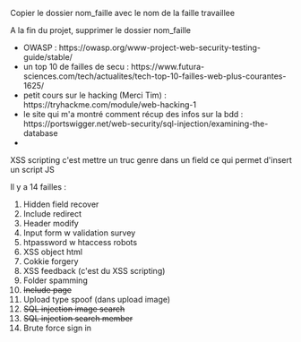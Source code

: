 Copier le dossier nom_faille avec le nom de la faille travaillee

A la fin du projet, supprimer le dossier nom_faille

<ul>
	<li>OWASP : https://owasp.org/www-project-web-security-testing-guide/stable/</li>
	<li>un top 10 de failles de secu : https://www.futura-sciences.com/tech/actualites/tech-top-10-failles-web-plus-courantes-1625/</li>
	<li>petit cours sur le hacking (Merci Tim) : https://tryhackme.com/module/web-hacking-1</li>
	<li>le site qui m'a montré comment récup des infos sur la bdd : https://portswigger.net/web-security/sql-injection/examining-the-database<li>
</ul>
<p>
XSS scripting c'est mettre un truc genre <script>alert(1)</script> dans un field ce qui permet d'insert un script JS
</p>

Il y a 14 failles :
<ol>
	<li>Hidden field recover</li>
	<li>Include redirect</li>
	<li>Header modify</li>
	<li>Input form w validation survey</li>
	<li>htpassword w htaccess robots</li>
	<li>XSS object html</li>
	<li>Cokkie forgery</li>
	<li>XSS feedback (c'est du XSS scripting)</li>
	<li>Folder spamming</li>
	<li><strike>Include page</strike></li>
	<li>Upload type spoof (dans upload image)</li>
	<li><strike>SQL injection image search</strike></li>
	<li><strike>SQL injection search member</strike></li>
	<li>Brute force sign in</li>
</ol>
